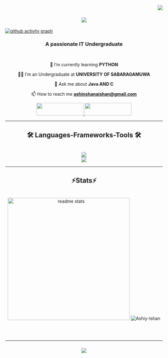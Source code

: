 <div style="float: right;">
  <img src="https://visitor-badge.laobi.icu/badge?page_id=Ashiy-Ishan.Ashiy-Ishan" />
</div>

<h1 align="center">
  <a href="https://git.io/typing-svg">
    <img src="https://readme-typing-svg.herokuapp.com/?font=Righteous&size=35&center=true&vCenter=true&width=500&height=70&duration=4000&lines=Hi+There!+👋;+I'm+Ashingshana+Ishan!;"/>
  </a>
</h1>

[![github activity graph](https://github-readme-activity-graph.vercel.app/graph?username=Ashiy-Ishan&theme=github-compact)](https://github.com/Ashiy-Ishan/github-readme-activity-graph)


<h3 align="center">A passionate IT Undergraduate </h3>

<br/>

<div align= "center">

 🌱 I’m currently learning **PYTHON**
 
 🧑‍🎓 I’m an Undergraduate at **UNIVERSITY OF SABARAGAMUWA**
 
 💬 Ask me about **Java AND C**
 
 📫 How to reach me **ashinshanaishan@gmail.com**

 
 <div style="text-align: center;">
  <a href="mailto:ashinshanaishan@gmail.com">
    <img src="https://img.shields.io/badge/Gmail-333333?style=for-the-badge&logo=gmail&logoColor=red" target="_blank" width="150" height="40" />
  </a>
  <a href="https://www.linkedin.com/in/ashinshana-ishan-73b228318/" target="_blank">
    <img src="https://img.shields.io/badge/LinkedIn-0077B5?style=for-the-badge&logo=linkedin&logoColor=white" target="_blank" width="150" height="40" />
  </a>
</div>

<hr/>

<h2 align="center">🛠️ Languages-Frameworks-Tools 🛠️</h2>
<br/>
<div align="center">
<a href="https://skillicons.dev">
<img src="https://skillicons.dev/icons?i=github,python,c,java"/><br>
<img src="https://skillicons.dev/icons?i=rect,mysql,html,css,vscode,git" />
</a>
</div>

<hr/>

<h2 align="center">⚡Stats⚡</h2>
<br>
<div align="center">
  <img width="390" src="https://github-readme-stats.vercel.app/api?username=Ashiy-Ishan&count_private=true&show_icons=true&theme=react&rank_icon=github&border_radius=10" alt="readme stats"/>
  <td width="50%" align="center">

 <img src="https://github-readme-stats.vercel.app/api/top-langs?username=Ashiy-Ishan&hide=Hack&langs_count=8&show_icons=true&locale=en&layout=compact&theme=react&border_radius=10" alt="Ashiy-Ishan" />
 

</p>
  </td>
</div>

<br/><br/>
<hr/>

<h3 align="center">
  <a href="https://git.io/typing-svg">
    <img src="https://readme-typing-svg.herokuapp.com/?font=Righteous&amp;size=25&amp;center=true&amp;vCenter=true&amp;width=500&amp;height=70&amp;duration=4000&amp;lines=Thanks+for+visiting!+❤️;+Shoot+me+a+message+on+Linkedin!;">
  </a>
</h3>


  
